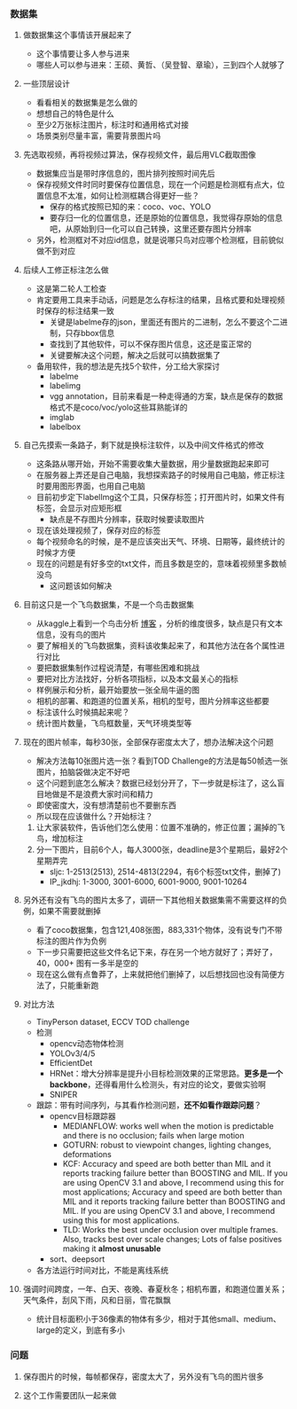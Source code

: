 ### 数据集
1. 做数据集这个事情该开展起来了
    * 这个事情要让多人参与进来
    * 哪些人可以参与进来：王硕、黄哲、（吴登智、章瑜），三到四个人就够了
2. 一些顶层设计
    * 看看相关的数据集是怎么做的
    * 想想自己的特色是什么
    * 至少2万张标注图片，标注时和通用格式对接
    * 场景类别尽量丰富，需要背景图片吗
2. 先选取视频，再将视频过算法，保存视频文件，最后用VLC截取图像
    * 数据集应当是带时序信息的，图片排列按照时间先后
    * 保存视频文件时同时要保存位置信息，现在一个问题是检测框有点大，位置信息不太准，如何让检测框耦合得更好一些？
        - 保存的格式按照已知的来：coco、voc、YOLO
        - 要存归一化的位置信息，还是原始的位置信息，我觉得存原始的信息吧，从原始到归一化可以自己转换，这里还要存图片分辨率
    * 另外，检测框对不对应id信息，就是说哪只鸟对应哪个检测框，目前貌似做不到对应
3. 后续人工修正标注怎么做
    - 这是第二轮人工检查
    - 肯定要用工具来手动话，问题是怎么存标注的结果，且格式要和处理视频时保存的标注结果一致
        * 关键是labelme存的json，里面还有图片的二进制，怎么不要这个二进制，只存bbox信息
        * 查找到了其他软件，可以不保存图片信息，这还是蛮正常的
        * 关键要解决这个问题，解决之后就可以搞数据集了
    * 备用软件，我的想法是先找5个软件，分工给大家探讨
        - labelme
        - labelimg
        - vgg annotation，目前来看是一种走得通的方案，缺点是保存的数据格式不是coco/voc/yolo这些耳熟能详的
        - imglab
        - labelbox
4. 自己先摸索一条路子，剩下就是换标注软件，以及中间文件格式的修改
    * 这条路从哪开始，开始不需要收集大量数据，用少量数据跑起来即可
    * 在服务器上弄还是自己电脑，我想探索路子的时候用自己电脑，修正标注时要用图形界面，也用自己电脑
    * 目前初步定下labelImg这个工具，只保存标签；打开图片时，如果文件有标签，会显示对应矩形框
        - 缺点是不存图片分辨率，获取时候要读取图片
    * 现在该处理视频了，保存对应的标签
    * 每个视频命名的时候，是不是应该突出天气、环境、日期等，最终统计的时候才方便
    * 现在的问题是有好多空的txt文件，而且多数是空的，意味着视频里多数帧没鸟
        - 这问题该如何解决
1. 目前这只是一个飞鸟数据集，不是一个鸟击数据集
    - 从kaggle上看到一个鸟击分析 [博客](https://www.kaggle.com/mayshen/a-bird-eye-view-of-bird-strikes) ，分析的维度很多，缺点是只有文本信息，没有鸟的图片
    - 要了解相关的飞鸟数据集，资料该收集起来了，和其他方法在各个属性进行对比
    - 要把数据集制作过程说清楚，有哪些困难和挑战
    - 要把对比方法找好，分析各项指标，以及本文最关心的指标
    - 样例展示和分析，最开始要放一张全局牛逼的图
    - 相机的部署、和跑道的位置关系，相机的型号，图片分辨率这些都要
    - 标注该什么时候搞起来呢？
    - 统计图片数量，飞鸟框数量，天气环境类型等
2. 现在的图片帧率，每秒30张，全部保存密度太大了，想办法解决这个问题
    - 解决方法每10张图片选一张？看到TOD Challenge的方法是每50帧选一张图片，拍脑袋做决定不好吧
    - 这个问题到底怎么解决？数据已经划分开了，下一步就是标注了，这么盲目地做是不是浪费大家时间和精力
    - 即使密度大，没有想清楚前也不要删东西
    - 所以现在应该做什么？开始标注？
    1. 让大家装软件，告诉他们怎么使用：位置不准确的，修正位置；漏掉的飞鸟，增加标注
    2. 分一下图片，目前6个人，每人3000张，deadline是3个星期后，最好2个星期弄完
        * sljc: 1-2513(2513), 2514-4813(2294，有6个标签txt文件，删掉了)
        * IP_jkdhj: 1-3000, 3001-6000, 6001-9000, 9001-10264

3. 另外还有没有飞鸟的图片太多了，调研一下其他相关数据集需不需要这样的负例，如果不需要就删掉
    - 看了coco数据集，包含121,408张图，883,331个物体，没有说专门不带标注的图片作为负例
    - 下一步只需要把这些文件名记下来，存在另一个地方就好了；弄好了，40，000+ 图有一多半是空的
    - 现在这么做有点鲁莽了，上来就把他们删掉了，以后想找回也没有简便方法了，只能重新跑

4. 对比方法
    - TinyPerson dataset, ECCV TOD challenge
    - 检测
        - opencv动态物体检测
        - YOLOv3/4/5
        - EfficientDet
        - HRNet：增大分辨率是提升小目标检测效果的正常思路。**更多是一个backbone**，还得看用什么检测头，有对应的论文，要做实验啊
        - SNIPER
    - 跟踪：带有时间序列，与其看作检测问题，**还不如看作跟踪问题**？
        - opencv目标跟踪器
            * MEDIANFLOW: works well when the motion is predictable and there is no occlusion; fails when large motion
            * GOTURN: robust to viewpoint changes, lighting changes, deformations
            * KCF: Accuracy and speed are both better than MIL and it reports tracking failure better than BOOSTING and MIL. If you are using OpenCV 3.1 and above, I recommend using this for most applications; Accuracy and speed are both better than MIL and it reports tracking failure better than BOOSTING and MIL. If you are using OpenCV 3.1 and above, I recommend using this for most applications.
            * TLD: Works the best under occlusion over multiple frames. Also, tracks best over scale changes; Lots of false positives making it **almost unusable**
        - sort、deepsort
    - 各方法运行时间对比，不能是离线系统

5. 强调时间跨度，一年、白天、夜晚、春夏秋冬；相机布置，和跑道位置关系；天气条件，刮风下雨，风和日丽，雪花飘飘
    - 统计目标面积小于36像素的物体有多少，相对于其他small、medium、large的定义，到底有多小

### 问题
1. 保存图片的时候，每帧都保存，密度太大了，另外没有飞鸟的图片很多

2. 这个工作需要团队一起来做